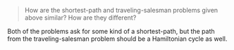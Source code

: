 > How are the shortest-path and traveling-salesman problems given above
> similar? How are they different?

Both of the problems ask for some kind of a shortest-path, but the path from
the traveling-salesman problem should be a Hamiltonian cycle as well.
